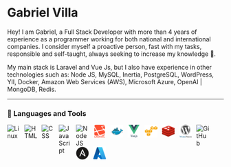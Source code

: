 # Gabriel Villa

Hey! I am Gabriel, a Full Stack Developer with more than 4 years of experience as a programmer working for both national and international companies. I consider myself a proactive person, fast with my tasks, responsible and self-taught, always seeking to increase my knowledge 🚀.

My main stack is Laravel and Vue Js, but I also have experience in other technologies such as: Node JS, MySQL, Inertia, PostgreSQL, WordPress, YII, Docker, Amazon Web Services (AWS), Microsoft Azure, OpenAI | MongoDB, Redis.

---

### 🧰 Languages and Tools

<img align="left" alt="Linux" width="30px" style="padding-right:10px;" src="https://cdn.jsdelivr.net/gh/devicons/devicon/icons/linux/linux-original.svg" />

<img align="left" alt="HTML" width="30px" style="padding-right:10px;" src="https://cdn.jsdelivr.net/gh/devicons/devicon/icons/html5/html5-plain.svg" />

<img align="left" alt="CSS" width="30px" style="padding-right:10px;" src="https://cdn.jsdelivr.net/gh/devicons/devicon/icons/css3/css3-plain.svg" />

<img align="left" alt="JavaScript" width="30px" style="padding-right:10px;" src="https://cdn.jsdelivr.net/gh/devicons/devicon/icons/javascript/javascript-plain.svg" />

<img align="left" alt="NodeJS" width="30px" style="padding-right:10px;" src="https://cdn.jsdelivr.net/gh/devicons/devicon/icons/nodejs/nodejs-original.svg" />

<img align="left" alt="Laravel" width="30px" style="padding-right:10px;" src="https://github.com/devicons/devicon/blob/v2.15.1/icons/laravel/laravel-plain-wordmark.svg" />

<img align="left" alt="Docker" width="30px" style="padding-right:10px;" src="https://github.com/devicons/devicon/blob/v2.15.1/icons/docker/docker-original.svg" />

<img align="left" alt="Vue" width="30px" style="padding-right:10px;" src="https://github.com/devicons/devicon/blob/v2.15.1/icons/vuejs/vuejs-original-wordmark.svg" />

<img align="left" alt="AmazonWebServices" width="30px" style="padding-right:10px;" src="https://github.com/devicons/devicon/blob/v2.15.1/icons/amazonwebservices/amazonwebservices-original.svg" />

<img align="left" alt="Redis" width="30px" style="padding-right:10px;" src="https://github.com/devicons/devicon/blob/v2.15.1/icons/redis/redis-original.svg" />

<img align="left" alt="WordPress" width="30px" style="padding-right:10px;" src="https://github.com/devicons/devicon/blob/v2.15.1/icons/wordpress/wordpress-original.svg" />

<img align="left" alt="GitHub" width="30px" style="padding-right:10px;" src="https://cdn.jsdelivr.net/gh/devicons/devicon/icons/github/github-original.svg" />

<img align="left" alt="GitHub" width="30px" style="padding-right:10px;" src="https://github.com/devicons/devicon/blob/v2.15.1/icons/ansible/ansible-original.svg" />

<img align="left" alt="GitHub" width="30px" style="padding-right:10px;" src="https://github.com/devicons/devicon/blob/v2.15.1/icons/azure/azure-original.svg" />


<br />
